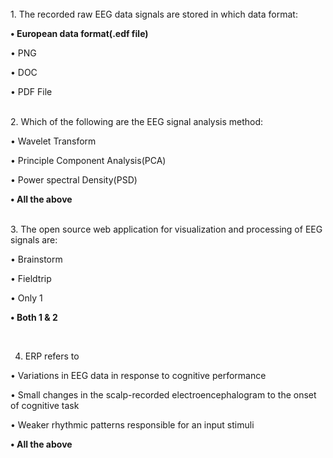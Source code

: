 <br>
1. The recorded raw EEG data signals are stored in which data format:


<b>•	European data format(.edf file)<br></b>

•	PNG<br>

•	DOC<br>

•	PDF File<br>


&nbsp;
<br>
2. Which of the following are the EEG signal analysis method:<br>

•	Wavelet Transform<br>

•	Principle Component Analysis(PCA)<br> 

•	Power spectral Density(PSD)<br>

<b>•	All the above<br></b>

&nbsp;
<br>
3. The open source web application for visualization and processing of EEG signals are:<br>

•	Brainstorm<br>

•	Fieldtrip<br>

•	Only 1<br>

<b>•	Both 1 & 2<br></b>


&nbsp;
<br>

4. ERP refers to<br>

•	Variations in EEG data in response to cognitive performance<br>

•	Small changes in the scalp-recorded electroencephalogram to the onset of cognitive task<br>

•	Weaker rhythmic patterns responsible for an input stimuli<br>

<b>•	All the above<br></b>



